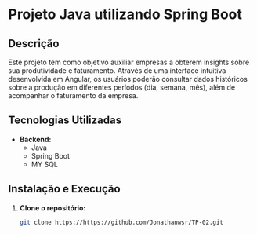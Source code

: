 # Projeto Java utilizando Spring Boot 

## Descrição

Este projeto tem como objetivo auxiliar empresas a obterem insights sobre sua produtividade e faturamento. Através de uma interface intuitiva desenvolvida em Angular, os usuários poderão consultar dados históricos sobre a produção em diferentes períodos (dia, semana, mês), além de acompanhar o faturamento da empresa.

## Tecnologias Utilizadas

* **Backend:**
    * Java
    * Spring Boot
    * MY SQL
  



## Instalação e Execução


1. **Clone o repositório:**
   ```bash
   git clone https://https://github.com/Jonathanwsr/TP-02.git




